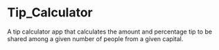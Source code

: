# Tip_Calculator
A tip calculator app that calculates the amount and percentage tip to be shared among a given number of people from a given capital.
